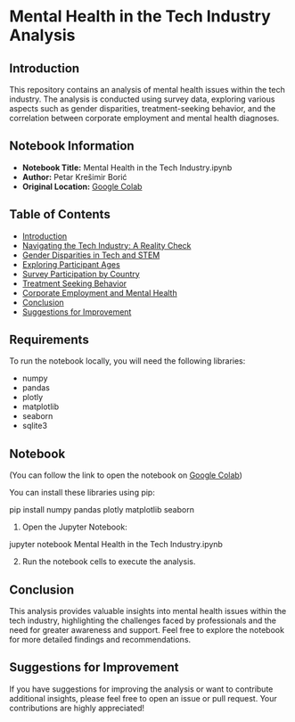 # Mental Health in the Tech Industry Analysis

## Introduction

This repository contains an analysis of mental health issues within the tech industry. The analysis is conducted using survey data, exploring various aspects such as gender disparities, treatment-seeking behavior, and the correlation between corporate employment and mental health diagnoses.

## Notebook Information

- **Notebook Title:** Mental Health in the Tech Industry.ipynb
- **Author:** Petar Krešimir Borić
- **Original Location:** [Google Colab](https://colab.research.google.com/drive/1SZQYYcLVgfdh6r_H-e0WLlY5LO_4JZ6V)

## Table of Contents

- [Introduction](#introduction)
- [Navigating the Tech Industry: A Reality Check](#reality-check)
- [Gender Disparities in Tech and STEM](#gender-disparities)
- [Exploring Participant Ages](#participant-ages)
- [Survey Participation by Country](#survey-participation)
- [Treatment Seeking Behavior](#treatment-seeking)
- [Corporate Employment and Mental Health](#employment-and-mental-health)
- [Conclusion](#conclusion)
- [Suggestions for Improvement](#improvement-suggestions)

## Requirements

To run the notebook locally, you will need the following libraries:

- numpy
- pandas
- plotly
- matplotlib
- seaborn
- sqlite3

## Notebook
(You can follow the link to open the notebook on [Google Colab](https://colab.research.google.com/github/pboric/Project-4/blob/main/Mental_Health_in_the_Tech_Industry.ipynb))

You can install these libraries using pip:

pip install numpy pandas plotly matplotlib seaborn

1. Open the Jupyter Notebook:

jupyter notebook Mental Health in the Tech Industry.ipynb

2. Run the notebook cells to execute the analysis.

## Conclusion

This analysis provides valuable insights into mental health issues within the tech industry, highlighting the challenges faced by professionals and the need for greater awareness and support. Feel free to explore the notebook for more detailed findings and recommendations.

## Suggestions for Improvement

If you have suggestions for improving the analysis or want to contribute additional insights, please feel free to open an issue or pull request. Your contributions are highly appreciated!
